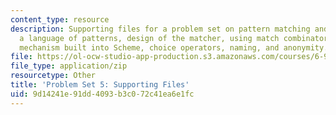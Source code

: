 ```yaml
---
content_type: resource
description: Supporting files for a problem set on pattern matching and instantiation,
  a language of patterns, design of the matcher, using match combinators, the quasiquote
  mechanism built into Scheme, choice operators, naming, and anonymity.
file: https://ol-ocw-studio-app-production.s3.amazonaws.com/courses/6-945-adventures-in-advanced-symbolic-programming-spring-2009/9d14241e91dd4093b3c072c41ea6e1fc_assn05.zip
file_type: application/zip
resourcetype: Other
title: 'Problem Set 5: Supporting Files'
uid: 9d14241e-91dd-4093-b3c0-72c41ea6e1fc
---
```

